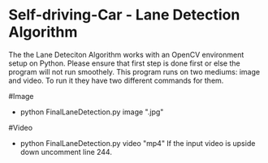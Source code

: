 # Self-driving-Car - Lane Detection Algorithm
The the Lane Deteciton Algorithm works with an OpenCV environment setup on Python. Please ensure that first step is done first or else the program will not run smoothely. This program runs on two mediums: image and video. To run it they have two different commands for them.

#Image
- python FinalLaneDetection.py image ".jpg"

#Video
- python FinalLaneDetection.py video "mp4"
If the input video is upside down uncomment line 244.
